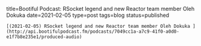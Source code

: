 
title=Bootiful Podcast: RSocket legend and new Reactor team member Oleh Dokuka 
date=2021-02-05
type=post
tags=blog
status=published
~~~~~~
[(2021-02-05) RSocket legend and new Reactor team member Oleh Dokuka ](http://api.bootifulpodcast.fm/podcasts/7049cc1a-a7c9-41f0-a0d0-e1f7b8e235e1/produced-audio) 
            